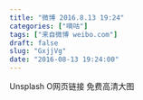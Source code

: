 ```yaml
---
title: "微博 2016.8.13 19:24"
categories: ["嘀咕"]
tags: ["来自微博 weibo.com"]
draft: false
slug: "GxjjVg"
date: "2016-08-13 19:24:00"
---
```


<p>Unsplash O网页链接  免费高清大图 ​​​​</p>
